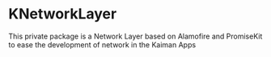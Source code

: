 # KNetworkLayer

This private package is a Network Layer based on Alamofire and PromiseKit to ease the development of network in the Kaiman Apps

